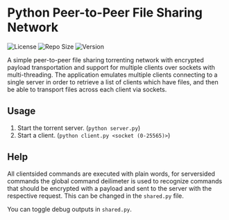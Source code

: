 # Python Peer-to-Peer File Sharing Network
![License](https://img.shields.io/github/license/ImSkully/python-p2p-network)
![Repo Size](https://img.shields.io/github/languages/code-size/ImSkully/python-p2p-network)
![Version](https://img.shields.io/github/v/tag/ImSkully/python-p2p-network)

A simple peer-to-peer file sharing torrenting network with encrypted payload transportation and support for multiple clients over sockets with multi-threading. The application emulates multiple clients connecting to a single server in order to retrieve a list of clients which have files, and then be able to transport files across each client via sockets.

## Usage
1. Start the torrent server. (`python server.py`)
2. Start a client. (`python client.py <socket (0-25565)>`)

## Help
All clientsided commands are executed with plain words, for serversided commands the global command deilimeter is used to recognize commands that should be encrypted with a payload and sent to the server with the respective request. This can be changed in the `shared.py` file.

You can toggle debug outputs in `shared.py`.
